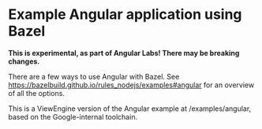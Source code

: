 # Example Angular application using Bazel

**This is experimental, as part of Angular Labs! There may be breaking changes.**

There are a few ways to use Angular with Bazel. See https://bazelbuild.github.io/rules_nodejs/examples#angular for an overview of all the options.

This is a ViewEngine version of the Angular example at /examples/angular, based on the Google-internal toolchain.

